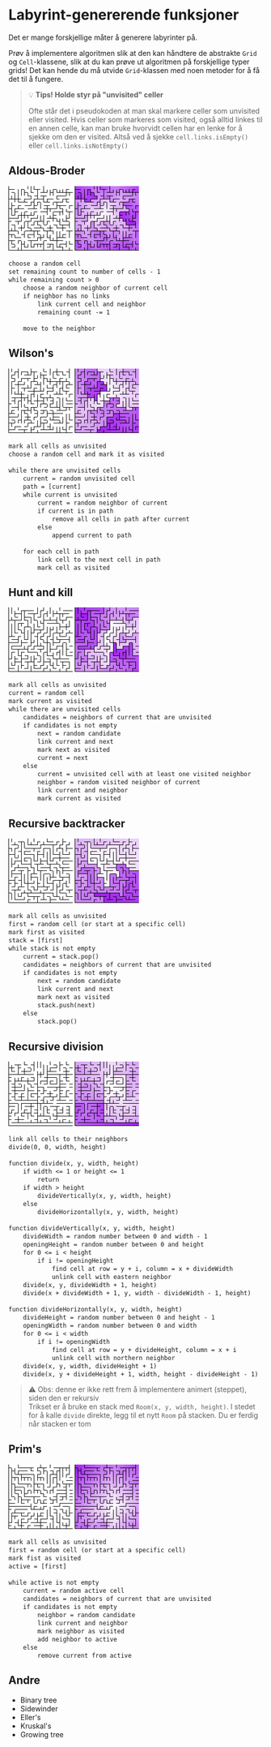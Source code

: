 # Labyrint-genererende funksjoner

Det er mange forskjellige måter å generere labyrinter på.

Prøv å implementere algoritmen slik at den kan håndtere de abstrakte `Grid` og `Cell`-klassene, slik at du kan prøve ut
algoritmen på forskjellige typer grids!
Det kan hende du må utvide `Grid`-klassen med noen metoder for å få det til å fungere.


> 💡 **Tips! Holde styr på "unvisited" celler**
>
> Ofte står det i pseudokoden at man skal markere celler som unvisited eller visited.
> Hvis celler som markeres som visited, også alltid linkes til en annen celle, kan man bruke hvorvidt cellen har en
> lenke for å sjekke om den er visited.
> Altså ved å sjekke `cell.links.isEmpty()` eller `cell.links.isNotEmpty()`

## Aldous-Broder

![image](../../../../../../assets/algopictures/aldous-broder.png)
![image](../../../../../../assets/algopictures/aldous-broder-colored.png)

```raw
choose a random cell
set remaining count to number of cells - 1
while remaining count > 0
    choose a random neighbor of current cell
    if neighbor has no links
        link current cell and neighbor
        remaining count -= 1
        
    move to the neighbor
```

## Wilson's

![image](../../../../../../assets/algopictures/wilsons.png)
![image](../../../../../../assets/algopictures/wilsons-colored.png)

```raw
mark all cells as unvisited
choose a random cell and mark it as visited

while there are unvisited cells
    current = random unvisited cell
    path = [current]
    while current is unvisited
        current = random neighbor of current
        if current is in path
            remove all cells in path after current
        else
            append current to path
    
    for each cell in path
        link cell to the next cell in path
        mark cell as visited
```

## Hunt and kill

![image](../../../../../../assets/algopictures/hunt-and-kill.png)
![image](../../../../../../assets/algopictures/hunt-and-kill-colored.png)

```raw
mark all cells as unvisited
current = random cell
mark current as visited
while there are unvisited cells
    candidates = neighbors of current that are unvisited
    if candidates is not empty
        next = random candidate
        link current and next
        mark next as visited
        current = next
    else
        current = unvisited cell with at least one visited neighbor
        neighbor = random visited neighbor of current
        link current and neighbor
        mark current as visited
```

## Recursive backtracker

![image](../../../../../../assets/algopictures/recursive-backtracker.png)
![image](../../../../../../assets/algopictures/recursive-backtracker-colored.png)

```raw
mark all cells as unvisited
first = random cell (or start at a specific cell)
mark first as visited
stack = [first]
while stack is not empty
    current = stack.pop()
    candidates = neighbors of current that are unvisited
    if candidates is not empty
        next = random candidate
        link current and next
        mark next as visited
        stack.push(next)
    else
        stack.pop()
```

## Recursive division

![image](../../../../../../assets/algopictures/recursive-division.png)
![image](../../../../../../assets/algopictures/recursive-division-colored.png)

```raw
link all cells to their neighbors
divide(0, 0, width, height)

function divide(x, y, width, height)
    if width <= 1 or height <= 1
        return
    if width > height
        divideVertically(x, y, width, height)
    else 
        divideHorizontally(x, y, width, height)
        
function divideVertically(x, y, width, height)
    divideWidth = random number between 0 and width - 1
    openingHeight = random number between 0 and height
    for 0 <= i < height
        if i != openingHeight
            find cell at row = y + i, column = x + divideWidth
            unlink cell with eastern neighbor
    divide(x, y, divideWidth + 1, height)
    divide(x + divideWidth + 1, y, width - divideWidth - 1, height)
    
function divideHorizontally(x, y, width, height)
    divideHeight = random number between 0 and height - 1
    openingWidth = random number between 0 and width
    for 0 <= i < width
        if i != openingWidth
            find cell at row = y + divideHeight, column = x + i
            unlink cell with northern neighbor
    divide(x, y, width, divideHeight + 1)
    divide(x, y + divideHeight + 1, width, height - divideHeight - 1)
```

> ⚠️ Obs: denne er ikke rett frem å implementere animert (steppet), siden den er rekursiv  
> Trikset er å bruke en stack med `Room(x, y, width, height)`. I stedet for å kalle `divide` direkte, legg til et nytt
> `Room` på stacken.
> Du er ferdig når stacken er tom

## Prim's

![image](../../../../../../assets/algopictures/prims.png)
![image](../../../../../../assets/algopictures/prims-colored.png)

```raw
mark all cells as unvisited
first = random cell (or start at a specific cell)
mark fist as visited
active = [first]

while active is not empty
    current = random active cell
    candidates = neighbors of current that are unvisited
    if candidates is not empty
        neighbor = random candidate
        link current and neighbor
        mark neighbor as visited
        add neighbor to active
    else
        remove current from active
```

## Andre

- Binary tree
- Sidewinder
- Eller's
- Kruskal's
- Growing tree